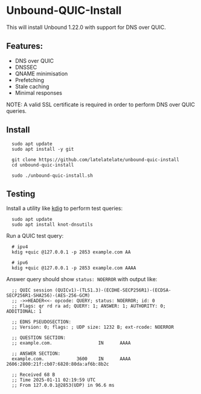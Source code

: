 # Unbound-QUIC-Install

This will install Unbound 1.22.0 with support for DNS over QUIC.

## Features:
- DNS over QUIC
- DNSSEC
- QNAME minimisation
- Prefetching
- Stale caching
- Minimal responses

NOTE: A valid SSL certificate is required in order to perform DNS over QUIC queries.

## Install

```
  sudo apt update
  sudo apt install -y git

  git clone https://github.com/latelatelate/unbound-quic-install
  cd unbound-quic-install
  
  sudo ./unbound-quic-install.sh
```

## Testing 

Install a utility like [kdig](https://www.knot-dns.cz/docs/latest/html/man_kdig.html) to perform test queries:

```
  sudo apt update
  sudo apt install knot-dnsutils
```

Run a QUIC test query:

```
  # ipv4
  kdig +quic @127.0.0.1 -p 2853 example.com AA

  # ipv6
  kdig +quic @127.0.0.1 -p 2853 example.com AAAA
```

Answer query should show `status: NOERROR` with output like:

```
  ;; QUIC session (QUICv1)-(TLS1.3)-(ECDHE-SECP256R1)-(ECDSA-SECP256R1-SHA256)-(AES-256-GCM)
  ;; ->>HEADER<<- opcode: QUERY; status: NOERROR; id: 0
  ;; Flags: qr rd ra ad; QUERY: 1; ANSWER: 1; AUTHORITY: 0; ADDITIONAL: 1

  ;; EDNS PSEUDOSECTION:
  ;; Version: 0; flags: ; UDP size: 1232 B; ext-rcode: NOERROR

  ;; QUESTION SECTION:
  ;; example.com.                 IN      AAAA

  ;; ANSWER SECTION:
  example.com.            3600    IN      AAAA    2606:2800:21f:cb07:6820:80da:af6b:8b2c

  ;; Received 68 B
  ;; Time 2025-01-11 02:19:59 UTC
  ;; From 127.0.0.1@2853(UDP) in 96.6 ms
```